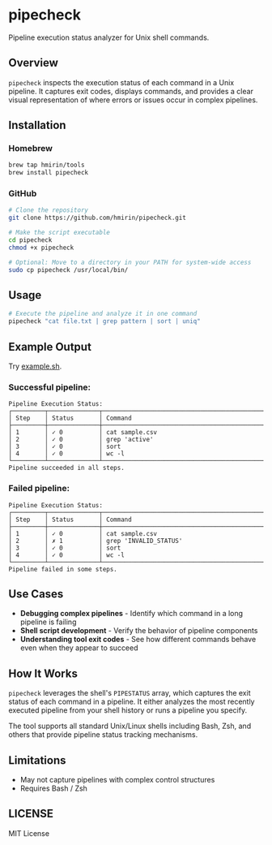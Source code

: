 # pipecheck

Pipeline execution status analyzer for Unix shell commands.

## Overview

`pipecheck` inspects the execution status of each command in a Unix pipeline. It captures exit codes, displays commands, and provides a clear visual representation of where errors or issues occur in complex pipelines.

## Installation

### Homebrew

```bash
brew tap hmirin/tools
brew install pipecheck
```

### GitHub

```bash
# Clone the repository
git clone https://github.com/hmirin/pipecheck.git

# Make the script executable
cd pipecheck
chmod +x pipecheck

# Optional: Move to a directory in your PATH for system-wide access
sudo cp pipecheck /usr/local/bin/
```

## Usage

```bash
# Execute the pipeline and analyze it in one command
pipecheck "cat file.txt | grep pattern | sort | uniq"
```

## Example Output

Try [example.sh](example.sh).

### Successful pipeline:

```
Pipeline Execution Status:
┌─────────┬──────────────┬───────────────────────────────────────────────────────────────
│ Step    │ Status       │ Command
├─────────┼──────────────┼───────────────────────────────────────────────────────────────
│ 1       │ ✓ 0          │ cat sample.csv
│ 2       │ ✓ 0          │ grep 'active'
│ 3       │ ✓ 0          │ sort
│ 4       │ ✓ 0          │ wc -l
└─────────┴──────────────┴───────────────────────────────────────────────────────────────
Pipeline succeeded in all steps.
```

### Failed pipeline:

```
Pipeline Execution Status:
┌─────────┬──────────────┬───────────────────────────────────────────────────────────────
│ Step    │ Status       │ Command
├─────────┼──────────────┼───────────────────────────────────────────────────────────────
│ 1       │ ✓ 0          │ cat sample.csv
│ 2       │ ✗ 1          │ grep 'INVALID_STATUS'
│ 3       │ ✓ 0          │ sort
│ 4       │ ✓ 0          │ wc -l
└─────────┴──────────────┴───────────────────────────────────────────────────────────────
Pipeline failed in some steps.
```

## Use Cases

- **Debugging complex pipelines** - Identify which command in a long pipeline is failing
- **Shell script development** - Verify the behavior of pipeline components
- **Understanding tool exit codes** - See how different commands behave even when they appear to succeed

## How It Works

`pipecheck` leverages the shell's `PIPESTATUS` array, which captures the exit status of each command in a pipeline. It either analyzes the most recently executed pipeline from your shell history or runs a pipeline you specify.

The tool supports all standard Unix/Linux shells including Bash, Zsh, and others that provide pipeline status tracking mechanisms.

## Limitations

- May not capture pipelines with complex control structures
- Requires Bash / Zsh

## LICENSE

MIT License
